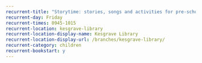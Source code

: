 ```yaml
---
recurrent-title: "Storytime: stories, songs and activities for pre-school children (term-time only). Resumes 13 September."
recurrent-day: Friday
recurrent-times: 0945-1015
recurrent-location: kesgrave-library
recurrent-location-display-name: Kesgrave Library
recurrent-location-display-url: /branches/kesgrave-library/
recurrent-category: children
recurrent-bookstart: y
---
```


